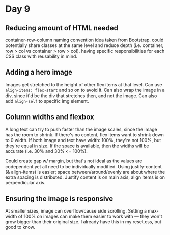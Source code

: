# Day 9

## Reducing amount of HTML needed

container-row-column naming convention idea taken from Bootstrap.
could potentially share classes at the same level and reduce depth (i.e. container, row > col vs container > row > col).
having specific responsibilities for each CSS class with reusability in mind.

## Adding a hero image

Images get stretched to the height of other flex items at that level.
Can use `align-items: flex-start` and so on to avoid it.
Can also wrap the image in a div, since it'd be the div that stretches then, and not the image.
Can also add `align-self` to specific img element.

## Column widths and flexbox

A long text can try to push faster than the image scales, since the image has the room to shrink.
If there's no content, flex items want to shrink down to 0 width.
If both image and text have width: 100%, they're not 100%, but they're equal in size.
If the space is available, then the widths will be accurate (i.e. 30% and 30% <= 100%).

Could create gap w/ margin, but that's not ideal as the values are codependent yet all need to be individually modified.
Using justify-content (& align-items) is easier; space between/around/evenly are about where the extra spacing is distributed.
Justify content is on main axis, align items is on perpendicular axis.

## Ensuring the image is responsive

At smaller sizes, image can overflow/cause side scrolling.
Setting a max-width of 100% on images can make them easier to work with — they won't grow bigger than their original size.
I already have this in my reset.css, but good to know.
